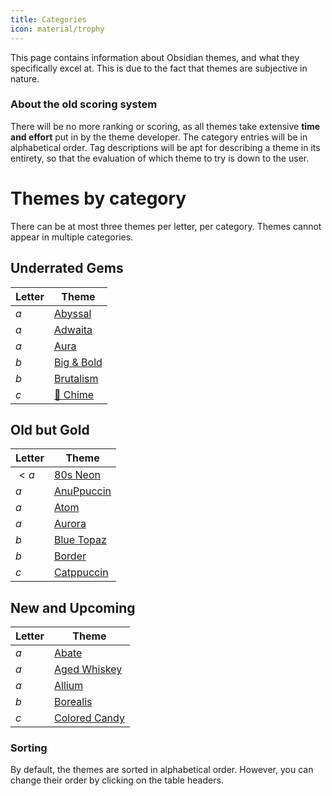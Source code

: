 ```yaml
---
title: Categories
icon: material/trophy
---
```


This page contains information about Obsidian themes, and what they specifically excel at. This is due to the fact that themes are subjective in nature. 

### About the old scoring system
There will be no more ranking or scoring, as all themes take extensive **time and effort** put in by the theme developer. The category entries will be in alphabetical order. Tag descriptions will be apt for describing a theme in its entirety, so that the evaluation of which theme to try is down to the user.

# Themes by category
There can be at most three themes per letter, per category. Themes cannot appear in multiple categories.

## Underrated Gems
| Letter | Theme |
| --- | --- | 
| $a$ | [Abyssal](./a/abyssal.md) |
| $a$ | [Adwaita](./a/adwaita.md) | 
| $a$ | [Aura](./a/aura.md) |
| $b$ | [Big & Bold](./b/big-bold.md) |
| $b$ | [Brutalism](./b/brutalism.md) |
| $c$ | [🔔 Chime](./c/chime.md) |

## Old but Gold
| Letter | Theme | 
| --- | --- |
| $<a$ | [80s Neon](./_a/80s-neon.md) |
| $a$ | [AnuPpuccin](./a/anuppuccin.md) | 
| $a$ | [Atom](./a/atom.md) | 
| $a$ | [Aurora](./a/aurora.md) |
| $b$ | [Blue Topaz](./b/blue-topaz.md) |
| $b$ | [Border](./b/border.md) |
| $c$ | [Catppuccin](./c/catppuccin.md) |

## New and Upcoming
| Letter | Theme |
| --- | --- |
| $a$ | [Abate](./a/abate.md) |
| $a$ | [Aged Whiskey](./a/aged-whiskey.md) |
| $a$ | [Allium](./a/allium.md) |
| $b$ | [Borealis](./b/borealis.md) |
| $c$ | [Colored Candy](./c/colored-candy.md) |

<!-- ## Contributor Shoutouts -->

### Sorting
By default, the themes are sorted in alphabetical order. 
However, you can change their order by clicking on the table headers.